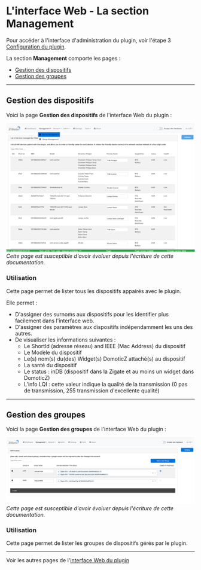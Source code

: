 # L'interface Web - La section Management

Pour accéder à l'interface d'administration du plugin, voir l'étape 3 [Configuration du plugin](Configuration.md).

La section __Management__ comporte les pages :

* [Gestion des dispositifs](#gestion-des-dispositifs)
* [Gestion des groupes](#gestion-des-groupes)


------------------------------------------------
## Gestion des dispositifs

Voici la page __Gestion des dispositifs__ de l'interface Web du plugin : 

![Device Management](../Images/Device-Management.png)
*Cette page est susceptible d'avoir évoluer depuis l'écriture de cette documentation.*

### Utilisation

Cette page permet de lister tous les dispositifs appairés avec le plugin. 

Elle permet :

* D'assigner des surnoms aux dispositifs pour les identifier plus facilement dans l'interface web.
* D'assigner des paramètres aux dispositifs indépendamment les uns des autres.
* De visualiser les informations suivantes :
  * Le ShortId (adresse réseau) and IEEE (Mac Address) du dispositif
  * Le Modèle du dispositif
  * Le(s) nom(s) du(des) Widget(s) DomoticZ attaché(s) au dispositif
  * La santé du dispositif
  * Le status : inDB (dispositif dans la Zigate et au moins un widget dans DomoticZ)
  * L'info LQI : cette valeur indique la qualité de la transmission (0 pas de transmission, 255 transmission d'excellente qualité)


------------------------------------------------
## Gestion des groupes

Voici la page __Gestion des groupes__ de l'interface Web du plugin : 

![Group Management](../Images/Group-Management.png)
*Cette page est susceptible d'avoir évoluer depuis l'écriture de cette documentation.*

### Utilisation

Cette page permet de lister les groupes de dispositifs gérés par le plugin.


------------------------------------------------
Voir les autres pages de l'[interface Web du plugin](Home.md#linterface-web-du-plugin)
